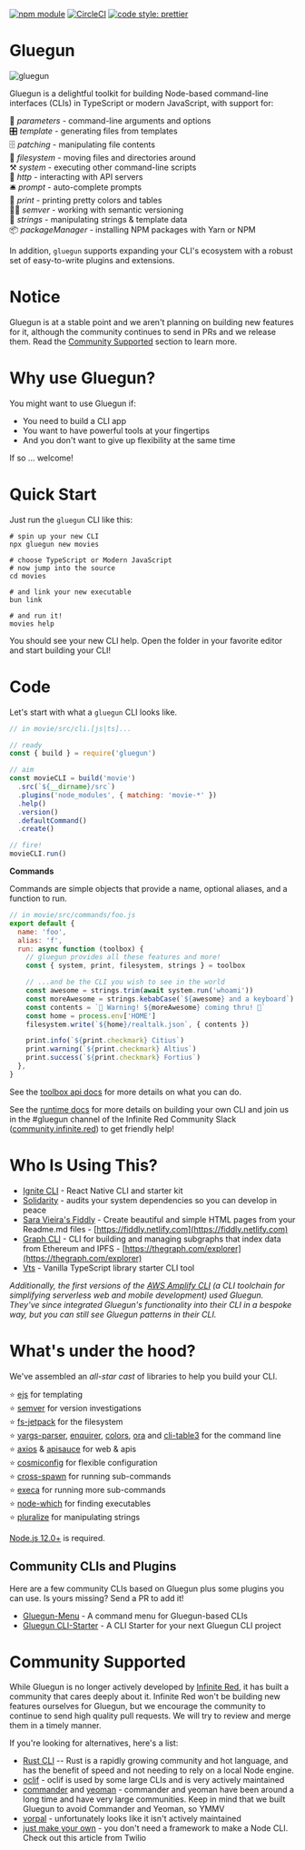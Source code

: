 [![npm module](https://badge.fury.io/js/gluegun.svg)](https://www.npmjs.org/package/gluegun)
[![CircleCI](https://circleci.com/gh/infinitered/gluegun.svg?style=svg)](https://circleci.com/gh/infinitered/gluegun)
[![code style: prettier](https://img.shields.io/badge/code_style-prettier-ff69b4.svg?style=flat-square)](https://github.com/prettier/prettier)

# Gluegun

![gluegun](https://user-images.githubusercontent.com/1479215/50237287-5a23e380-0371-11e9-89ea-85b41cd25217.jpg)

Gluegun is a delightful toolkit for building Node-based command-line interfaces (CLIs) in TypeScript or modern JavaScript, with support for:

🌯 _parameters_ - command-line arguments and options<br />
🎛 _template_ - generating files from templates<br />
🗄 _patching_ - manipulating file contents<br />
💾 _filesystem_ - moving files and directories around<br />
⚒ _system_ - executing other command-line scripts<br />
🎅 _http_ - interacting with API servers<br />
🛎 _prompt_ - auto-complete prompts<br />
💃 _print_ - printing pretty colors and tables<br />
👩‍✈️ _semver_ - working with semantic versioning<br />
🎻 _strings_ - manipulating strings & template data<br />
📦 _packageManager_ - installing NPM packages with Yarn or NPM<br />

In addition, `gluegun` supports expanding your CLI's ecosystem with a robust set of easy-to-write plugins and extensions.

# Notice

Gluegun is at a stable point and we aren't planning on building new features for it, although the community continues to send in PRs and we release them. Read the [Community Supported](#Community-Supported) section to learn more.

# Why use Gluegun?

You might want to use Gluegun if:

- You need to build a CLI app
- You want to have powerful tools at your fingertips
- And you don't want to give up flexibility at the same time

If so ... welcome!

# Quick Start

Just run the `gluegun` CLI like this:

```
# spin up your new CLI
npx gluegun new movies

# choose TypeScript or Modern JavaScript
# now jump into the source
cd movies

# and link your new executable
bun link

# and run it!
movies help
```

You should see your new CLI help. Open the folder in your favorite editor and start building your CLI!

# Code

Let's start with what a `gluegun` CLI looks like.

```js
// in movie/src/cli.[js|ts]...

// ready
const { build } = require('gluegun')

// aim
const movieCLI = build('movie')
  .src(`${__dirname}/src`)
  .plugins('node_modules', { matching: 'movie-*' })
  .help()
  .version()
  .defaultCommand()
  .create()

// fire!
movieCLI.run()
```

**Commands**

Commands are simple objects that provide a name, optional aliases, and a function to run.

```js
// in movie/src/commands/foo.js
export default {
  name: 'foo',
  alias: 'f',
  run: async function (toolbox) {
    // gluegun provides all these features and more!
    const { system, print, filesystem, strings } = toolbox

    // ...and be the CLI you wish to see in the world
    const awesome = strings.trim(await system.run('whoami'))
    const moreAwesome = strings.kebabCase(`${awesome} and a keyboard`)
    const contents = `🚨 Warning! ${moreAwesome} coming thru! 🚨`
    const home = process.env['HOME']
    filesystem.write(`${home}/realtalk.json`, { contents })

    print.info(`${print.checkmark} Citius`)
    print.warning(`${print.checkmark} Altius`)
    print.success(`${print.checkmark} Fortius`)
  },
}
```

See the [toolbox api docs](./docs/toolbox-api.md) for more details on what you can do.

See the [runtime docs](./docs/runtime.md) for more details on building your own CLI and join us in the #gluegun channel of the Infinite Red Community Slack ([community.infinite.red](http://community.infinite.red)) to get friendly help!

# Who Is Using This?

- [Ignite CLI](https://github.com/infinitered/ignite) - React Native CLI and starter kit
- [Solidarity](https://github.com/infinitered/solidarity) - audits your system dependencies so you can develop in peace
- [Sara Vieira's Fiddly](https://github.com/SaraVieira/fiddly) - Create beautiful and simple HTML pages from your Readme.md files - [https://fiddly.netlify.com](https://fiddly.netlify.com)
- [Graph CLI](https://github.com/graphprotocol/graph-cli) - CLI for building and managing subgraphs that index data from Ethereum and IPFS - [https://thegraph.com/explorer](https://thegraph.com/explorer)
- [Vts](https://github.com/snowfrogdev/Vts) - Vanilla TypeScript library starter CLI tool

*Additionally, the first versions of the [AWS Amplify CLI](https://github.com/aws-amplify/amplify-cli) (a CLI toolchain for simplifying serverless web and mobile development) used Gluegun. They've since integrated Gluegun's functionality into their CLI in a bespoke way, but you can still see Gluegun patterns in their CLI.*

# What's under the hood?

We've assembled an _all-star cast_ of libraries to help you build your CLI.

⭐️ [ejs](https://github.com/mde/ejs) for templating<br />
⭐️ [semver](https://github.com/npm/node-semver) for version investigations<br />
⭐️ [fs-jetpack](https://github.com/szwacz/fs-jetpack) for the filesystem<br />
⭐️ [yargs-parser](https://github.com/yargs/yargs-parser), [enquirer](https://github.com/enquirer/enquirer), [colors](https://github.com/Marak/colors.js), [ora](https://github.com/sindresorhus/ora) and [cli-table3](https://github.com/cli-table/cli-table3) for the command line<br />
⭐️ [axios](https://github.com/mzabriskie/axios) & [apisauce](https://github.com/infinitered/apisauce) for web & apis<br />
⭐️ [cosmiconfig](https://github.com/davidtheclark/cosmiconfig) for flexible configuration </br>
⭐️ [cross-spawn](https://github.com/IndigoUnited/node-cross-spawn) for running sub-commands</br>
⭐️ [execa](https://github.com/sindresorhus/execa) for running more sub-commands</br>
⭐️ [node-which](https://github.com/npm/node-which) for finding executables</br>
⭐️ [pluralize](https://github.com/blakeembrey/pluralize) for manipulating strings</br>

[Node.js 12.0+](https://nodejs.org) is required.

## Community CLIs and Plugins

Here are a few community CLIs based on Gluegun plus some plugins you can use. Is yours missing? Send a PR to add it!

- [Gluegun-Menu](https://github.com/lenneTech/gluegun-menu) - A command menu for Gluegun-based CLIs
- [Gluegun CLI-Starter](https://github.com/lenneTech/cli-starter) - A CLI Starter for your next Gluegun CLI project

# Community Supported

While Gluegun is no longer actively developed by [Infinite Red](https://infinite.red), it has built a community that cares deeply about it. Infinite Red won't be building new features ourselves for Gluegun, but we encourage the community to continue to send high quality pull requests. We will try to review and merge them in a timely manner.

If you're looking for alternatives, here's a list:

* [Rust CLI](https://rust-cli.github.io/book/index.html) -- Rust is a rapidly growing community and hot language, and has the benefit of speed and not needing to rely on a local Node engine.
* [oclif](https://oclif.io/) - oclif is used by some large CLIs and is very actively maintained
* [commander](https://github.com/tj/commander.js/) and [yeoman](https://yeoman.io/) - commander and yeoman have been around a long time and have very large communities. Keep in mind that we built Gluegun to avoid Commander and Yeoman, so YMMV
* [vorpal](https://vorpal.js.org/) - unfortunately looks like it isn't actively maintained
* [just make your own](https://www.twilio.com/blog/how-to-build-a-cli-with-node-js) - you don't need a framework to make a Node CLI. Check out this article from Twilio
